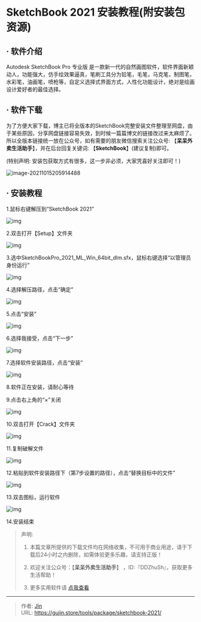 # SketchBook 2021 安装教程(附安装包资源)


## · 软件介绍
Autodesk SketchBook Pro 专业版 是一款新一代的自然画图软件，软件界面新颖动人，功能强大，仿手绘效果逼真，笔刷工具分为铅笔，毛笔，马克笔，制图笔，水彩笔，油画笔，喷枪等，自定义选择式界面方式，人性化功能设计，绝对是绘画设计爱好者的最佳选择。


## · 软件下载
为了方便大家下载，博主已将全版本的SketchBook完整安装文件整理至网盘，由于某些原因，分享网盘链接容易失效，到时候一篇篇博文的链接改过来太麻烦了。所以全版本链接统一放在公众号，如有需要的朋友微信搜索关注公众号: 【**呆呆外卖生活助手**】，并在后台回复关键词: 【**SketchBook**】(建议复制)即可。

(特别声明: 安装包获取方式有很多，这一步非必须，大家凭喜好关注即可！)

![image-20211015205914488](https://img.gujin.store/img/image-20211015205914488.png)

## · 安装教程

1.鼠标右键解压到“SketchBook 2021”

![img](https://img.gujin.store/img/v2-55e34aeca51c5ad456a16c02da5a21cf_720w.png)



2.双击打开【Setup】文件夹

![img](https://img.gujin.store/img/v2-caad2c0ca07e930719da079b18f7e90f_720w.png)



3.选中SketchBookPro_2021_ML_Win_64bit_dlm.sfx，鼠标右键选择“以管理员身份运行”

![img](https://img.gujin.store/img/v2-a8f2be8d354bbd8974f6526747feef5c_720w.png)

4.选择解压路径，点击“确定”

![img](https://img.gujin.store/img/v2-d6172f705457f3b5d159427a9c72a0f3_720w.png)

5.点击“安装”

![img](https://img.gujin.store/img/v2-29dd7f0860bef286d8db654428ad581b_720w.png)



6.选择我接受，点击“下一步”

![img](https://img.gujin.store/img/v2-37d7217d6ac2b87dfdea800a3f740bae_720w.png)

7.选择软件安装路径，点击“安装”

![img](https://img.gujin.store/img/v2-30f2c269c89d44bdbe9baa781b922bc8_720w.png)

8.软件正在安装，请耐心等待

9.点击右上角的“×”关闭

![img](https://img.gujin.store/img/v2-8cfbe25d818e979959246a5b9570cfc4_720w.png)

10.双击打开【Crack】文件夹

![img](https://img.gujin.store/img/v2-6924a051414acc393edcbec6f38446a1_720w.png)

11.复制破解文件

![img](https://img.gujin.store/img/v2-b049909bc3e7057b7bc5166de0632d67_720w.png)

12.粘贴到软件安装路径下（第7步设置的路径），点击“替换目标中的文件”

![img](https://img.gujin.store/img/v2-4c50b8736adcbd6e9a0a6631eeb65fea_720w.png)

13.双击图标，运行软件

![img](https://img.gujin.store/img/v2-feac8ed81ddc04d362fa9ad6129edd49_720w.png)

14.安装结束




> 声明: 
>
> 1. 本篇文章所提供的下载文件均在网络收集，不可用于商业用途，请于下载后24小时之内删除，如需体验更多乐趣，请支持正版！
>
> 2. 欢迎关注公众号：【**呆呆外卖生活助手**】 ，ID:『DDZhuSh』，获取更多生活帮助！
>
> 3. 更多实用软件请  [点我查看](/tools)

---

> 作者: [Jin](https://img.gujin.store/img/favicon.ico)  
> URL: https://gujin.store/tools/package/sketchbook-2021/  

